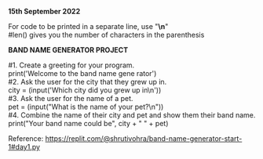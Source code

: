 **15th September 2022**

For code to be printed in a separate line, use "**\n**" <br/>
#len() gives you the number of characters in the parenthesis 
<br/>

**BAND NAME GENERATOR PROJECT** <br/>


#1. Create a greeting for your program. <br/>
print('Welcome to the band name gene  rator') <br/>
#2. Ask the user for the city that they grew up in. <br/>
city = (input('Which city did you grew up in\n')) <br/>
#3. Ask the user for the name of a pet. <br/>
pet = (input("What is the name of your pet?\n")) <br/>
#4. Combine the name of their city and pet and show them their band name.<br/>
print("Your band name could be", city + " " + pet)<br/>

Reference: https://replit.com/@shrutivohra/band-name-generator-start-1#day1.py
